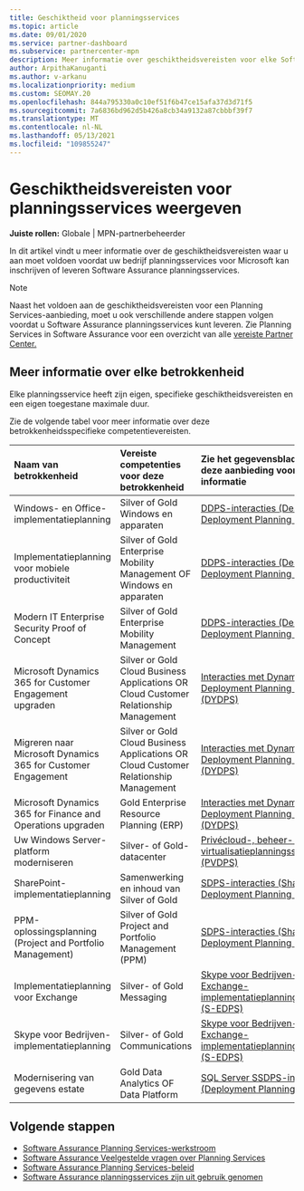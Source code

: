 ```yaml
---
title: Geschiktheid voor planningsservices
ms.topic: article
ms.date: 09/01/2020
ms.service: partner-dashboard
ms.subservice: partnercenter-mpn
description: Meer informatie over geschiktheidsvereisten voor elke Software Assurance planningsservices die een bedrijf mogelijk aan enterprise-klanten wil aanbieden.
author: ArpithaKanuganti
ms.author: v-arkanu
ms.localizationpriority: medium
ms.custom: SEOMAY.20
ms.openlocfilehash: 844a795330a0c10ef51f6b47ce15afa37d3d71f5
ms.sourcegitcommit: 7a6836bd962d5b426a8cb34a9132a87cbbbf39f7
ms.translationtype: MT
ms.contentlocale: nl-NL
ms.lasthandoff: 05/13/2021
ms.locfileid: "109855247"
---
```

# <a name="view-eligibility-requirements-for-planning-services-engagements"></a>Geschiktheidsvereisten voor planningsservices weergeven

**Juiste rollen:** Globale | MPN-partnerbeheerder

In dit artikel vindt u meer informatie over de geschiktheidsvereisten waar u aan moet voldoen voordat uw bedrijf planningsservices voor Microsoft kan inschrijven of leveren Software Assurance planningsservices.

>[!NOTE]
> Naast het voldoen aan de geschiktheidsvereisten voor een Planning Services-aanbieding, moet u ook verschillende andere stappen volgen voordat u Software Assurance planningsservices kunt leveren. Zie Planning Services in Software Assurance voor een overzicht van alle [vereiste Partner Center.](software-assurance-dps.md)

## <a name="learn-more-about-each-engagement"></a>Meer informatie over elke betrokkenheid

Elke planningsservice heeft zijn eigen, specifieke geschiktheidsvereisten en een eigen toegestane maximale duur.

Zie de volgende tabel voor meer informatie over deze betrokkenheidsspecifieke competentievereisten.

| Naam van betrokkenheid | Vereiste competenties voor deze betrokkenheid | Zie het gegevensblad voor deze aanbieding voor meer informatie |
|:--- |:--- |:--- |
| Windows- en Office-implementatieplanning  | Silver of Gold Windows en apparaten  |  [DDPS-interacties (Desktop Deployment Planning Services)](https://go.microsoft.com/fwlink/?linkid=2116072)
| Implementatieplanning voor mobiele productiviteit  | Silver of Gold Enterprise Mobility Management OF Windows en apparaten  | [DDPS-interacties (Desktop Deployment Planning Services)](https://go.microsoft.com/fwlink/?linkid=2116072) |  
| Modern IT Enterprise Security Proof of Concept |  Silver of Gold Enterprise Mobility Management  | [DDPS-interacties (Desktop Deployment Planning Services)](https://go.microsoft.com/fwlink/?linkid=2116072) |  
| Microsoft Dynamics 365 for Customer Engagement upgraden  | Silver or Gold Cloud Business Applications OR Cloud Customer Relationship Management  | [Interacties met Dynamics Deployment Planning Services (DYDPS)](https://go.microsoft.com/fwlink/?linkid=2116073)
| Migreren naar Microsoft Dynamics 365 for Customer Engagement  | Silver or Gold Cloud Business Applications OR Cloud Customer Relationship Management  | [Interacties met Dynamics Deployment Planning Services (DYDPS)](https://go.microsoft.com/fwlink/?linkid=2116073)
| Microsoft Dynamics 365 for Finance and Operations upgraden  | Gold Enterprise Resource Planning (ERP)  | [Interacties met Dynamics Deployment Planning Services (DYDPS)](https://go.microsoft.com/fwlink/?linkid=2116073)  |
| Uw Windows Server-platform moderniseren | Silver- of Gold-datacenter | [Privécloud-, beheer- en virtualisatieplanningsservices (PVDPS)](https://go.microsoft.com/fwlink/?linkid=2115982) |
| SharePoint-implementatieplanning  | Samenwerking en inhoud van Silver of Gold  | [SDPS-interacties (SharePoint Deployment Planning Services)](https://go.microsoft.com/fwlink/?linkid=2116074)  |
| PPM-oplossingsplanning (Project and Portfolio Management)  | Silver of Gold Project and Portfolio Management (PPM)  | [SDPS-interacties (SharePoint Deployment Planning Services)](https://go.microsoft.com/fwlink/?linkid=2116074)  |
| Implementatieplanning voor Exchange  | Silver- of Gold Messaging  | [Skype voor Bedrijven- en Exchange-implementatieplanningsservices (S-EDPS)](https://go.microsoft.com/fwlink/?linkid=2116075)  |
Skype voor Bedrijven-implementatieplanning  | Silver- of Gold Communications  | [Skype voor Bedrijven- en Exchange-implementatieplanningsservices (S-EDPS)](https://go.microsoft.com/fwlink/?linkid=2116075)  |
| Modernisering van gegevens estate  | Gold Data Analytics OF Data Platform  | [SQL Server SSDPS-interacties (Deployment Planning Services)](https://go.microsoft.com/fwlink/?linkid=2116076)  |

## <a name="next-steps"></a>Volgende stappen

- [Software Assurance Planning Services-werkstroom](https://go.microsoft.com/fwlink/?linkid=2115983)
- [Software Assurance Veelgestelde vragen over Planning Services](https://go.microsoft.com/fwlink/?linkid=2116077)
- [Software Assurance Planning Services-beleid](https://go.microsoft.com/fwlink/?linkid=2115984)
- [Software Assurance planningsservices zijn uit gebruik genomen](https://query.prod.cms.rt.microsoft.com/cms/api/am/binary/RE4sln9)
